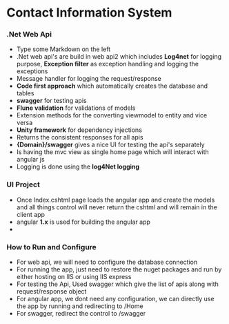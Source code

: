 
# Contact Information System

### .Net Web Api
- Type some Markdown on the left
- .Net web api's are build in web api2 which includes **Log4net** for logging purpose, **Exception filter** as exception handling and logging the exceptions
- Message handler for logging the request/response
- **Code first approach** which automatically creates the database and tables
- **swagger** for testing apis
- **Flune validation** for validations of models
- Extension methods for the converting viewmodel to entity and vice versa
- **Unity framework**  for dependency injections
- Returns the consistent responses for all apis
- **{Domain}/swagger** gives a nice UI for testing the api's separately
- Is having the mvc view as single home page which will interact with angular js
- Logging  is done using the **log4Net logging**

### UI Project
- Once Index.cshtml page loads the angular app and create the models and all things control will never return the cshtml and will remain in the client app
- angular **1.x** is used for building the angular app
- 

### How to Run and Configure
- For web api, we will need to configure the database connection
- For running the app, just need to restore the nuget packages and run by either hosting on IIS or using IIS express
- For testing the Api, Used swagger which give the list of apis along with request/response object 
- For angular app, we dont need any configuration, we can directly use the app by running and redirecting to /Home
- For swagger, redirect the control to /swagger
